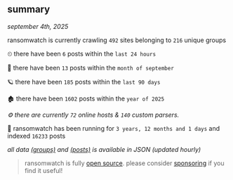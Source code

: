 
## summary
_september 4th, 2025_

ransomwatch is currently crawling `492` sites belonging to `216` unique groups

⏲ there have been `6` posts within the `last 24 hours`

🦈 there have been `13` posts within the `month of september`

🪐 there have been `185` posts within the `last 90 days`

🏚 there have been `1602` posts within the `year of 2025`

_⚙️ there are currently `72` online hosts & `140` custom parsers._

🦕 ransomwatch has been running for `3 years, 12 months and 1 days` and indexed `16233` posts

_all data  [(groups)](http://ransomwhat.telemetry.ltd/groups) and [(posts)](http://ransomwhat.telemetry.ltd/posts) is available in JSON (updated hourly)_

> ransomwatch is fully [open source](https://github.com/joshhighet/ransomwatch#ransomwatch--). please consider [sponsoring](https://github.com/sponsors/joshhighet) if you find it useful!
